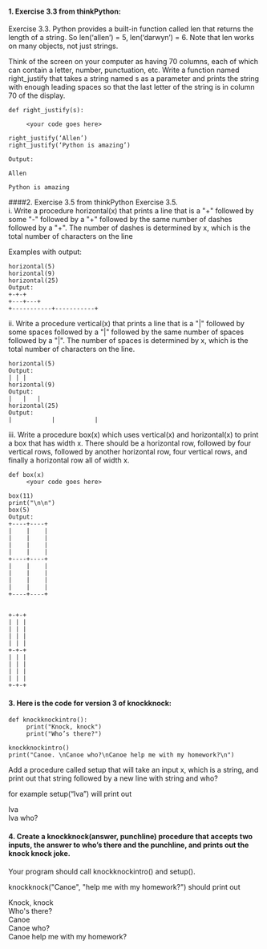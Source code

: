 #### 1. Exercise 3.3 from thinkPython:
Exercise 3.3. Python provides a built-in function called len that returns the length of a string.
So len(‘allen’) = 5, len(‘darwyn’) = 6. Note that len works on many objects, not just strings.

Think of the screen on your computer as having 70 columns, each of which can contain a letter, number, punctuation, etc. Write a function named right_justify that takes a string named s as a parameter and prints the string with enough leading spaces so that the last letter of the string is in column 70 of the display.

```
def right_justify(s):

     <your code goes here>

right_justify(‘Allen’)
right_justify(‘Python is amazing’)

Output:
                                                                                                         Allen
                                                                                             Python is amazing
```

####2. Exercise 3.5 from thinkPython
Exercise 3.5. 
<br>
i. Write a procedure horizontal(x) that prints a line that is a "+" followed by some "-" followed by a "+" followed by the same number of dashes followed by a "+". The number of dashes is determined by x, which is the total number of characters on the line

Examples with output:
```
horizontal(5)
horizontal(9)
horizontal(25)
Output:
+-+-+
+---+---+
+-----------+-----------+
```

ii. Write a procedure vertical(x) that prints a line that is a "|" followed by some spaces followed by a "|" followed by the same number of spaces followed by a "|". The number of spaces is determined by x, which is the total number of characters on the line.
```
horizontal(5)
Output:
| | |
horizontal(9)
Output:
|   |   |
horizontal(25)
Output:
|           |           |
```

iii. Write a procedure box(x) which uses vertical(x) and horizontal(x) to print a box that has width x. There should be a horizontal row, followed by four vertical rows, followed by another horizontal row, four vertical rows, and finally a horizontal row all of width x. 

```
def box(x)
     <your code goes here>
     
box(11)
print("\n\n")
box(5)
Output:
+----+----+
|    |    |
|    |    |
|    |    |
|    |    |
+----+----+
|    |    |
|    |    |
|    |    |
|    |    |
+----+----+


+-+-+
| | |
| | |
| | |
| | |
+-+-+
| | |
| | |
| | |
| | |
+-+-+
```

#### 3. Here is the code for version 3 of knockknock:
```
def knockknockintro():
     print("Knock, knock")
     print("Who’s there?")

knockknockintro()
print("Canoe. \nCanoe who?\nCanoe help me with my homework?\n")
```

Add a procedure called setup that will take an input x, which is a string, and print out that string followed by a 
new line with string and who?

for example  setup(“Iva”)  will print out

Iva
<br>
Iva who?

#### 4. Create a knockknock(answer, punchline) procedure that accepts two inputs, the answer to who’s there and the punchline, and prints out the knock knock joke. 

Your program should call knockknockintro() and setup().

knockknock("Canoe", "help me with my homework?") should print out

Knock, knock
<br>
Who's there?
<br>
Canoe
<br>
Canoe who?
<br>
Canoe help me with my homework?
